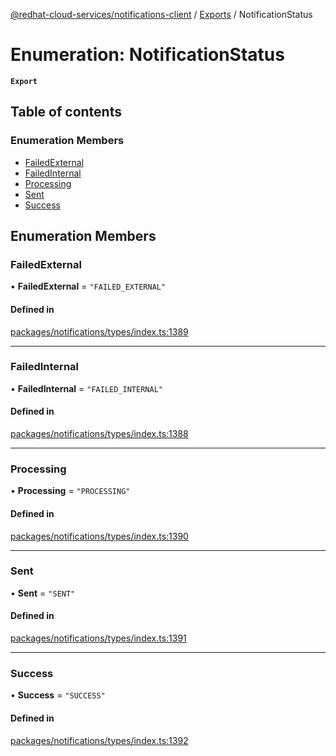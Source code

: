 [@redhat-cloud-services/notifications-client](../README.md) / [Exports](../modules.md) / NotificationStatus

# Enumeration: NotificationStatus

**`Export`**

## Table of contents

### Enumeration Members

- [FailedExternal](NotificationStatus.md#failedexternal)
- [FailedInternal](NotificationStatus.md#failedinternal)
- [Processing](NotificationStatus.md#processing)
- [Sent](NotificationStatus.md#sent)
- [Success](NotificationStatus.md#success)

## Enumeration Members

### FailedExternal

• **FailedExternal** = ``"FAILED_EXTERNAL"``

#### Defined in

[packages/notifications/types/index.ts:1389](https://github.com/RedHatInsights/javascript-clients/blob/main/packages/notifications/types/index.ts#L1389)

___

### FailedInternal

• **FailedInternal** = ``"FAILED_INTERNAL"``

#### Defined in

[packages/notifications/types/index.ts:1388](https://github.com/RedHatInsights/javascript-clients/blob/main/packages/notifications/types/index.ts#L1388)

___

### Processing

• **Processing** = ``"PROCESSING"``

#### Defined in

[packages/notifications/types/index.ts:1390](https://github.com/RedHatInsights/javascript-clients/blob/main/packages/notifications/types/index.ts#L1390)

___

### Sent

• **Sent** = ``"SENT"``

#### Defined in

[packages/notifications/types/index.ts:1391](https://github.com/RedHatInsights/javascript-clients/blob/main/packages/notifications/types/index.ts#L1391)

___

### Success

• **Success** = ``"SUCCESS"``

#### Defined in

[packages/notifications/types/index.ts:1392](https://github.com/RedHatInsights/javascript-clients/blob/main/packages/notifications/types/index.ts#L1392)
